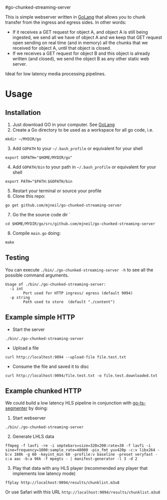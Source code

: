 #go-chunked-streaming-server

This is simple webserver written in [GoLang](https://golang.org/) that allows you to chunk transfer from the ingress and egress sides. In other words:
- If it receives a GET request for object A, and object A is still being ingested, we send all we have of object A and we keep that GET request open sending on real time (and in memory) all the chunks that we received for object A, until that object is closed.
- If we receives a GET request for object B and this object is already written (and closed), we send the object B as any other static web server.

Ideal for low latency media processing pipelines.

# Usage
## Installation
1. Just download GO in your computer. See [GoLang](https://golang.org/)
2. Create a Go directory to be used as a workspace for all go code, i.e.
```
mkdir ~/MYDIR/go
```
3. Add `GOPATH` to your `~/.bash_profile` or equivalent for your shell
```
export GOPATH="$HOME/MYDIR/go"
```
4. Add `GOPATH/bin` to your path in `~/.bash_profile` or equivalent for your shell
```
export PATH="$PATH:$GOPATH/bin
```
5. Restart your terminal or source your profile
6. Clone this repo:
```
go get github.com/mjneil/go-chunked-streaming-server
```
7. Go the the source code dir `
```
cd $HOME/MYDIR/go/src/github.com/mjneil/go-chunked-streaming-server
```
8. Compile `main.go` doing:
```
make
```

## Testing
You can execute `./bin/./go-chunked-streaming-server -h` to see all the possible command arguments.
```
Usage of ./bin/./go-chunked-streaming-server:
  -i int
        Port used for HTTP ingress/ egress (default 9094)
  -p string
        Path used to store  (default "./content")
```

## Example simple HTTP
- Start the server
```
./bin/./go-chunked-streaming-server
```
- Upload a file
```
curl http://localhost:9094 --upload-file file.test.txt
```
- Consume the file and saved it to disc
```
curl http://localhost:9094/file.test.txt -o file.test.downloaded.txt
```

## Example chunked HTTP
We could build a low latency HLS pipeline in conjunction with [go-ts-segmenter](https://github.com/jordicenzano/go-ts-segmenter) by doing:
1. Start webserver
```
./bin/./go-chunked-streaming-server
```
2. Generate LHLS data
```
ffmpeg -f lavfi -re -i smptebars=size=320x200:rate=30 -f lavfi -i sine=frequency=1000:sample_rate=48000 -pix_fmt yuv420p -c:v libx264 -b:v 180k -g 60 -keyint_min 60 -profile:v baseline -preset veryfast -c:a aac -b:a 96k -f mpegts - | manifest-generator -l 3 -d 2
```
3. Play that data with any HLS player (recommended any player that implements low latency mode)
```
ffplay http://localhost:9094/results/chunklist.m3u8
```
Or use Safari with this URL `http://localhost:9094/results/chunklist.m3u8`
